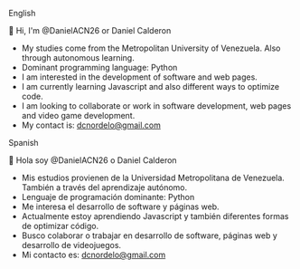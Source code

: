 English

👋 Hi, I'm @DanielACN26 or Daniel Calderon
- My studies come from the Metropolitan University of Venezuela. Also through autonomous learning.
- Dominant programming language: Python
- I am interested in the development of software and web pages.
- I am currently learning Javascript and also different ways to optimize code.
- I am looking to collaborate or work in software development, web pages and video game development.
- My contact is: dcnordelo@gmail.com

Spanish

👋 Hola soy @DanielACN26 o Daniel Calderon
- Mis estudios provienen de la Universidad Metropolitana de Venezuela. También a través del aprendizaje autónomo.
- Lenguaje de programación dominante: Python
- Me interesa el desarrollo de software y páginas web.
- Actualmente estoy aprendiendo Javascript y también diferentes formas de optimizar código.
- Busco colaborar o trabajar en desarrollo de software, páginas web y desarrollo de videojuegos.
- Mi contacto es: dcnordelo@gmail.com
<!---
DanielACN26/DanielACN26 is a ✨ special ✨ repository because its `README.md` (this file) appears on your GitHub profile.
You can click the Preview link to take a look at your changes.
--->
